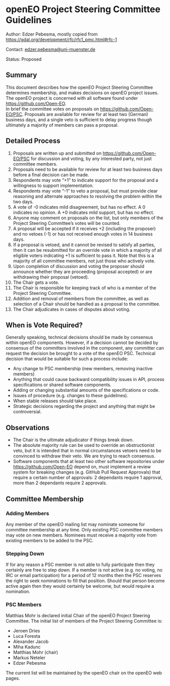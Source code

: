 # openEO Project Steering Committee Guidelines

Author: Edzer Pebesma, mostly copied from https://gdal.org/development/rfc/rfc1_pmc.html#rfc-1

Contact: edzer.pebesma@uni-muenster.de

Status: Proposed

## Summary

This document describes how the openEO Project Steering Committee determines membership, and makes decisions on openEO project issues. The openEO project is concerned with all software found under https://github.com/Open-EO.  
In brief the committee votes on proposals on https://github.com/Open-EO/PSC. Proposals are available for review for at least two (German) business days, and a single veto is sufficient to delay progress though ultimately a majority of members can pass a proposal.

## Detailed Process

1. Proposals are written up and submitted on https://github.com/Open-EO/PSC for discussion and voting, by any interested party, not just committee members.
2. Proposals need to be available for review for at least two business days before a final decision can be made.
3. Respondents may vote “+1” to indicate support for the proposal and a willingness to support implementation.
4. Respondents may vote “-1” to veto a proposal, but must provide clear reasoning and alternate approaches to resolving the problem within the two days.
5. A vote of -0 indicates mild disagreement, but has no effect. A 0 indicates no opinion. A +0 indicates mild support, but has no effect.
6. Anyone may comment on proposals on the list, but only members of the Project Steering Committee’s votes will be counted.
7. A proposal will be accepted if it receives +2 (including the proposer) and no vetoes (-1) or has not received enough votes in 14 business days.
8. If a proposal is vetoed, and it cannot be revised to satisfy all parties, then it can be resubmitted for an override vote in which a majority of all eligible voters indicating +1 is sufficient to pass it. Note that this is a majority of all committee members, not just those who actively vote.
9. Upon completion of discussion and voting the proposer should announce whether they are proceeding (proposal accepted) or are withdrawing their proposal (vetoed).
10. The Chair gets a vote.
11. The Chair is responsible for keeping track of who is a member of the Project Steering Committee.
12. Addition and removal of members from the committee, as well as selection of a Chair should be handled as a proposal to the committee. 
13. The Chair adjudicates in cases of disputes about voting.

## When is Vote Required?

Generally speaking, technical decisions should be made by consensus within openEO components. However, if a decision cannot be decided by consensus of the committers involved in the component, any committer can request the decision be brought to a vote of the openEO PSC. Technical decision that would be suitable for such a process include:

* Any change to PSC membership (new members, removing inactive members)
* Anything that could cause backward compatibility issues in API, process specifications or shared software components.
* Adding or changing substantial amounts of the specifications or code.
* Issues of procedure (e.g. changes to these guidelines).
* When stable releases should take place.
* Strategic decisions regarding the project and anything that might be controversial.

## Observations

* The Chair is the ultimate adjudicator if things break down.
* The absolute majority rule can be used to override an obstructionist veto, but it is intended that in normal circumstances vetoers need to be convinced to withdraw their veto. We are trying to reach consensus.
* Software components that at least two other software repositories under https://github.com/Open-EO depend on, must implement a review system for breaking changes (e.g. GitHub Pull Request Approvals) that require a certain number of approvals: 2 dependants require 1 approval, more than 2 dependants require 2 approvals.

## Committee Membership

### Adding Members

Any member of the openEO mailing list may nominate someone for committee membership at any time. Only existing PSC committee members may vote on new members. Nominees must receive a majority vote from existing members to be added to the PSC.

### Stepping Down

If for any reason a PSC member is not able to fully participate then they certainly are free to step down. If a member is not active (e.g. no voting, no IRC or email participation) for a period of 12 months then the PSC reserves the right to seek nominations to fill that position. Should that person become active again then they would certainly be welcome, but would require a nomination.

### PSC Members
Matthias Mohr is declared initial Chair of the openEO Project Steering Committee. The initial list of members of the Project Steering Committee is:

* Jeroen Dries
* Luca Foresta
* Alexander Jacob
* Miha Kadunc
* Matthias Mohr (chair)
* Markus Neteler
* Edzer Pebesma

The current list will be maintained by the openEO chair on the openEO web pages.
